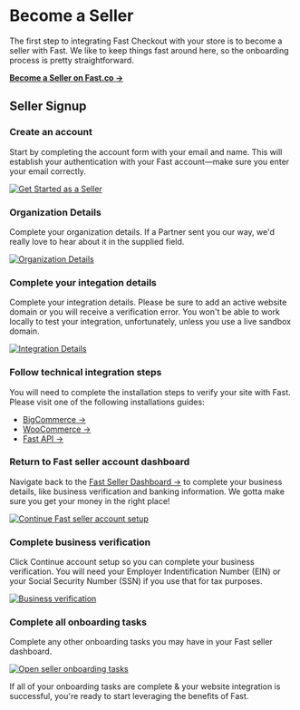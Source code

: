 # Become a Seller

The first step to integrating Fast Checkout with your store is to become a seller with Fast. We like to keep things fast around here, so the onboarding process is pretty straightforward. 

[**Become a Seller on Fast.co →**](https://www.fast.co/business)

## Seller Signup 

### Create an account
Start by completing the account form with your email and name. This will establish your authentication with your Fast account—make sure you enter your email correctly.

[![Get Started as a Seller](https://www.dropbox.com/s/wkgzvje5ox4lekb/01-get-started.png?raw=1)](https://www.fast.co/business)

### Organization Details
Complete your organization details. If a Partner sent you our way, we'd really love to hear about it in the supplied field.

[![Organization Details](https://www.dropbox.com/s/phaw5ucc91n6lp4/02-org-details.png?raw=1)](https://www.fast.co/business/onboarding/fast-checkout/org-details)

### Complete your integation details
Complete your integration details. Please be sure to add an active website domain or you will receive a verification error. You won't be able to work locally to test your integration, unfortunately, unless you use a live sandbox domain.

[![Integration Details](https://www.dropbox.com/s/fvf3pztpvvbw0jt/03-integration-details.png?raw=1)](https://www.fast.co/business/onboarding/fast-checkout/checkout-app-details)

### Follow technical integration steps
You will need to complete the installation steps to verify your site with Fast. Please visit one of the following installations guides: 

* [BigCommerce →](/developer-portal/bigcommerce)
* [WooCommerce →](/developer-portal/woocommerce/)
* [Fast API →](/developer-portal/fast-api/)

### Return to Fast seller account dashboard
Navigate back to the [Fast Seller Dashboard →](https://www.fast.co/business/dash/home) to complete your business details, like business verification and banking information. We gotta make sure you get your money in the right place! 

[![Continue Fast seller account setup](https://www.dropbox.com/s/l0isxje5jz62j64/07-business-details.png?raw=1)](https://www.dropbox.com/s/l0isxje5jz62j64/07-business-details.png?raw=1)

### Complete business verification
Click Continue account setup so you can complete your business verification. You will need your Employer Indentification Number (EIN) or your Social Security Number (SSN) if you use that for tax purposes.

[![Business verification](https://www.dropbox.com/s/4kepm4jxg7kvndh/business-verification-with-stripe.png?raw=1)](https://www.dropbox.com/s/4kepm4jxg7kvndh/business-verification-with-stripe.png?raw=1)

### Complete all onboarding tasks
Complete any other onboarding tasks you may have in your Fast seller dashboard.

[![Open seller onboarding tasks](https://www.dropbox.com/s/0mh904le0tvwumi/seller-dashboard-open-onboarding-tasks.png?raw=1)](https://www.dropbox.com/s/0mh904le0tvwumi/seller-dashboard-open-onboarding-tasks.png?raw=1)

If all of your onboarding tasks are complete & your website integration is successful, you're ready to start leveraging the benefits of Fast.